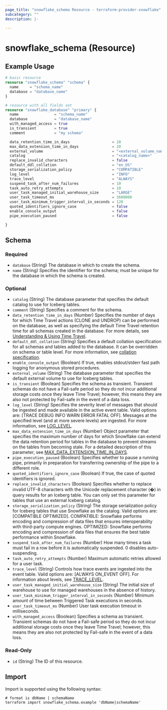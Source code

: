 ```yaml
---
page_title: "snowflake_schema Resource - terraform-provider-snowflake"
subcategory: ""
description: |-
  
---
```


# snowflake_schema (Resource)



## Example Usage

```terraform
# basic resource
resource "snowflake_schema" "schema" {
  name     = "schema_name"
  database = "database_name"
}

# resource with all fields set
resource "snowflake_database" "primary" {
  name                = "schema_name"
  database            = "database_name"
  with_managed_access = true
  is_transient        = true
  comment             = "my schema"

  data_retention_time_in_days                   = 10
  max_data_extension_time_in_days               = 20
  external_volume                               = "<external_volume_name>"
  catalog                                       = "<catalog_name>"
  replace_invalid_characters                    = false
  default_ddl_collation                         = "en_US"
  storage_serialization_policy                  = "COMPATIBLE"
  log_level                                     = "INFO"
  trace_level                                   = "ALWAYS"
  suspend_task_after_num_failures               = 10
  task_auto_retry_attempts                      = 10
  user_task_managed_initial_warehouse_size      = "LARGE"
  user_task_timeout_ms                          = 3600000
  user_task_minimum_trigger_interval_in_seconds = 120
  quoted_identifiers_ignore_case                = false
  enable_console_output                         = false
  pipe_execution_paused                         = false

}
```

<!-- schema generated by tfplugindocs -->
## Schema

### Required

- `database` (String) The database in which to create the schema.
- `name` (String) Specifies the identifier for the schema; must be unique for the database in which the schema is created.

### Optional

- `catalog` (String) The database parameter that specifies the default catalog to use for Iceberg tables.
- `comment` (String) Specifies a comment for the schema.
- `data_retention_time_in_days` (Number) Specifies the number of days for which Time Travel actions (CLONE and UNDROP) can be performed on the database, as well as specifying the default Time Travel retention time for all schemas created in the database. For more details, see [Understanding & Using Time Travel](https://docs.snowflake.com/en/user-guide/data-time-travel).
- `default_ddl_collation` (String) Specifies a default collation specification for all schemas and tables added to the database. It can be overridden on schema or table level. For more information, see [collation specification](https://docs.snowflake.com/en/sql-reference/collation#label-collation-specification).
- `enable_console_output` (Boolean) If true, enables stdout/stderr fast path logging for anonymous stored procedures.
- `external_volume` (String) The database parameter that specifies the default external volume to use for Iceberg tables.
- `is_transient` (Boolean) Specifies the schema as transient. Transient schemas do not have a Fail-safe period so they do not incur additional storage costs once they leave Time Travel; however, this means they are also not protected by Fail-safe in the event of a data loss.
- `log_level` (String) Specifies the severity level of messages that should be ingested and made available in the active event table. Valid options are: [TRACE DEBUG INFO WARN ERROR FATAL OFF]. Messages at the specified level (and at more severe levels) are ingested. For more information, see [LOG_LEVEL](https://docs.snowflake.com/en/sql-reference/parameters.html#label-log-level).
- `max_data_extension_time_in_days` (Number) Object parameter that specifies the maximum number of days for which Snowflake can extend the data retention period for tables in the database to prevent streams on the tables from becoming stale. For a detailed description of this parameter, see [MAX_DATA_EXTENSION_TIME_IN_DAYS](https://docs.snowflake.com/en/sql-reference/parameters.html#label-max-data-extension-time-in-days).
- `pipe_execution_paused` (Boolean) Specifies whether to pause a running pipe, primarily in preparation for transferring ownership of the pipe to a different role.
- `quoted_identifiers_ignore_case` (Boolean) If true, the case of quoted identifiers is ignored.
- `replace_invalid_characters` (Boolean) Specifies whether to replace invalid UTF-8 characters with the Unicode replacement character (�) in query results for an Iceberg table. You can only set this parameter for tables that use an external Iceberg catalog.
- `storage_serialization_policy` (String) The storage serialization policy for Iceberg tables that use Snowflake as the catalog. Valid options are: [COMPATIBLE OPTIMIZED]. COMPATIBLE: Snowflake performs encoding and compression of data files that ensures interoperability with third-party compute engines. OPTIMIZED: Snowflake performs encoding and compression of data files that ensures the best table performance within Snowflake.
- `suspend_task_after_num_failures` (Number) How many times a task must fail in a row before it is automatically suspended. 0 disables auto-suspending.
- `task_auto_retry_attempts` (Number) Maximum automatic retries allowed for a user task.
- `trace_level` (String) Controls how trace events are ingested into the event table. Valid options are: [ALWAYS ON_EVENT OFF]. For information about levels, see [TRACE_LEVEL](https://docs.snowflake.com/en/sql-reference/parameters.html#label-trace-level).
- `user_task_managed_initial_warehouse_size` (String) The initial size of warehouse to use for managed warehouses in the absence of history.
- `user_task_minimum_trigger_interval_in_seconds` (Number) Minimum amount of time between Triggered Task executions in seconds.
- `user_task_timeout_ms` (Number) User task execution timeout in milliseconds.
- `with_managed_access` (Boolean) Specifies a schema as transient. Transient schemas do not have a Fail-safe period so they do not incur additional storage costs once they leave Time Travel; however, this means they are also not protected by Fail-safe in the event of a data loss.

### Read-Only

- `id` (String) The ID of this resource.

## Import

Import is supported using the following syntax:

```shell
# format is dbName | schemaName
terraform import snowflake_schema.example 'dbName|schemaName'
```
